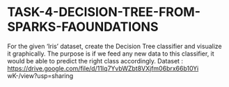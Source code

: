 # TASK-4-DECISION-TREE-FROM-SPARKS-FAOUNDATIONS
For the given ‘Iris’ dataset, create the Decision Tree classifier and visualize it graphically. The purpose is if we feed any new data to this classifier, it would be able to predict the right class accordingly. Dataset : https://drive.google.com/file/d/11Iq7YvbWZbt8VXjfm06brx66b10Yi wK-/view?usp=sharing
